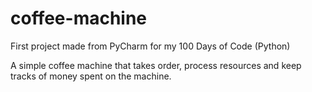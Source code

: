 # coffee-machine
First project made from PyCharm for my 100 Days of Code (Python)

A simple coffee machine that takes order, process resources and keep tracks of money spent on the machine.